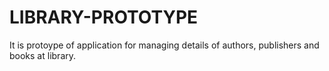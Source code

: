 # LIBRARY-PROTOTYPE
It is protoype  of application for managing details of authors, publishers and books at library.
